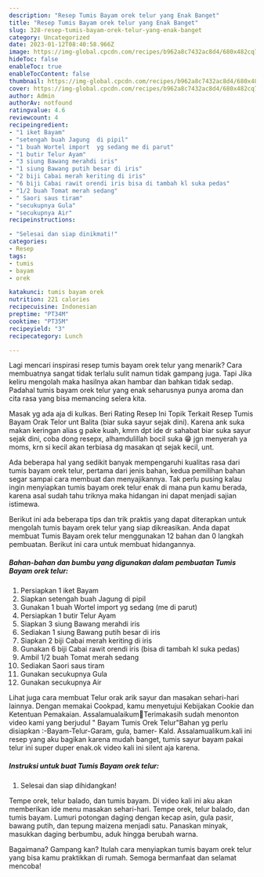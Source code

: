 ```yaml
---
description: "Resep Tumis Bayam orek telur yang Enak Banget"
title: "Resep Tumis Bayam orek telur yang Enak Banget"
slug: 328-resep-tumis-bayam-orek-telur-yang-enak-banget
category: Uncategorized
date: 2023-01-12T08:40:58.966Z
image: https://img-global.cpcdn.com/recipes/b962a8c7432ac8d4/680x482cq70/tumis-bayam-orek-telur-foto-resep-utama.jpg
hideToc: false
enableToc: true
enableTocContent: false
thumbnail: https://img-global.cpcdn.com/recipes/b962a8c7432ac8d4/680x482cq70/tumis-bayam-orek-telur-foto-resep-utama.jpg
cover: https://img-global.cpcdn.com/recipes/b962a8c7432ac8d4/680x482cq70/tumis-bayam-orek-telur-foto-resep-utama.jpg
author: Admin
authorAv: notfound
ratingvalue: 4.6
reviewcount: 4
recipeingredient:
- "1 iket Bayam"
- "setengah buah Jagung  di pipil"
- "1 buah Wortel import  yg sedang me di parut"
- "1 butir Telur Ayam"
- "3 siung Bawang merahdi iris"
- "1 siung Bawang putih besar di iris"
- "2 biji Cabai merah keriting di iris"
- "6 biji Cabai rawit orendi iris bisa di tambah kl suka pedas"
- "1/2 buah Tomat merah sedang"
- " Saori saus tiram"
- "secukupnya Gula"
- "secukupnya Air"
recipeinstructions:

- "Selesai dan siap dinikmati!"
categories:
- Resep
tags:
- tumis
- bayam
- orek

katakunci: tumis bayam orek 
nutrition: 221 calories
recipecuisine: Indonesian
preptime: "PT34M"
cooktime: "PT35M"
recipeyield: "3"
recipecategory: Lunch

---
```



Lagi mencari inspirasi resep tumis bayam orek telur yang menarik? Cara membuatnya sangat tidak terlalu sulit namun tidak gampang juga. Tapi Jika keliru mengolah maka hasilnya akan hambar dan bahkan tidak sedap. Padahal tumis bayam orek telur yang enak seharusnya punya aroma dan cita rasa yang bisa memancing selera kita.


Masak yg ada aja di kulkas. Beri Rating Resep Ini Topik Terkait Resep Tumis Bayam Orak Telor unt Balita (biar suka sayur sejak dini). Karena ank suka makan keringan alias g pake kuah, kmrn dpt ide dr sahabat biar suka sayur sejak dini, coba dong resepx, alhamdulillah bocil suka 😁 jgn menyerah ya moms, krn si kecil akan terbiasa dg masakan qt sejak kecil, unt.

Ada beberapa hal yang sedikit banyak mempengaruhi kualitas rasa dari tumis bayam orek telur, pertama dari jenis bahan, kedua pemilihan bahan segar sampai cara membuat dan menyajikannya. Tak perlu pusing kalau ingin menyiapkan tumis bayam orek telur enak di mana pun kamu berada, karena asal sudah tahu triknya maka hidangan ini dapat menjadi sajian istimewa.


Berikut ini ada beberapa tips dan trik praktis yang dapat diterapkan untuk mengolah tumis bayam orek telur yang siap dikreasikan. Anda dapat membuat Tumis Bayam orek telur menggunakan 12 bahan dan 0 langkah pembuatan. Berikut ini cara untuk membuat hidangannya.

<!--inarticleads1-->

##### Bahan-bahan dan bumbu yang digunakan dalam pembuatan Tumis Bayam orek telur:

1. Persiapkan 1 iket Bayam
1. Siapkan setengah buah Jagung  di pipil
1. Gunakan 1 buah Wortel import  yg sedang (me di parut)
1. Persiapkan 1 butir Telur Ayam
1. Siapkan 3 siung Bawang merahdi iris
1. Sediakan 1 siung Bawang putih besar di iris
1. Siapkan 2 biji Cabai merah keriting di iris
1. Gunakan 6 biji Cabai rawit orendi iris (bisa di tambah kl suka pedas)
1. Ambil 1/2 buah Tomat merah sedang
1. Sediakan  Saori saus tiram
1. Gunakan secukupnya Gula
1. Gunakan secukupnya Air


Lihat juga cara membuat Telur orak arik sayur dan masakan sehari-hari lainnya. Dengan memakai Cookpad, kamu menyetujui Kebijakan Cookie dan Ketentuan Pemakaian. Assalamualaikum🙏Terimakasih sudah menonton video kami yang berjudul &#34; Bayam Tumis Orek Telur&#34;Bahan yg perlu disiapkan :-Bayam-Telur-Garam, gula, bamer- Kald. Assalamualikum.kali ini resep yang aku bagikan karena mudah banget, tumis sayur bayam pakai telur ini super duper enak.ok video kali ini silent aja karena. 

<!--inarticleads2-->

##### Instruksi untuk buat Tumis Bayam orek telur:


1. Selesai dan siap dihidangkan!

Tempe orek, telur balado, dan tumis bayam. Di video kali ini aku akan memberikan ide menu masakan sehari-hari. Tempe orek, telur balado, dan tumis bayam. Lumuri potongan daging dengan kecap asin, gula pasir, bawang putih, dan tepung maizena menjadi satu. Panaskan minyak, masukkan daging berbumbu, aduk hingga berubah warna. 

Bagaimana? Gampang kan? Itulah cara menyiapkan tumis bayam orek telur yang bisa kamu praktikkan di rumah. Semoga bermanfaat dan selamat mencoba!
